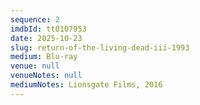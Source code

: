 ```yaml
---
sequence: 2
imdbId: tt0107953
date: 2025-10-23
slug: return-of-the-living-dead-iii-1993
medium: Blu-ray
venue: null
venueNotes: null
mediumNotes: Lionsgate Films, 2016
---
```



